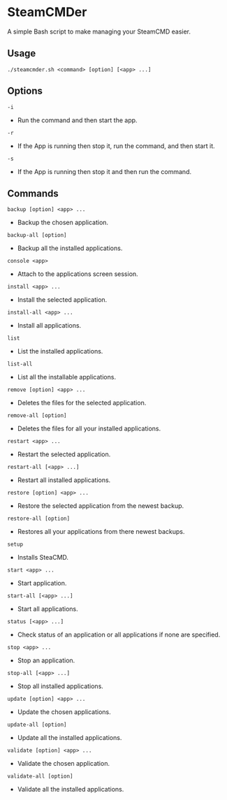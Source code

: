 # SteamCMDer

A simple Bash script to make managing your SteamCMD easier.

## Usage

`./steamcmder.sh <command> [option] [<app> ...]`

## Options

`-i`

- Run the command and then start the app.

`-r`

- If the App is running then stop it, run the command, and then start it.

`-s`

- If the App is running then stop it and then run the command.

## Commands

`backup [option] <app> ...`

- Backup the chosen application.

`backup-all [option]`

- Backup all the installed applications.

`console <app>`

- Attach to the applications screen session.

`install <app> ...`

- Install the selected application.

`install-all <app> ...`

- Install all applications.

`list`

- List the installed applications.

`list-all`

- List all the installable applications.

`remove [option] <app> ...`

- Deletes the files for the selected application.

`remove-all [option]`

- Deletes the files for all your installed applications.

`restart <app> ...`

- Restart the selected application.

`restart-all [<app> ...]`

- Restart all installed applications.

`restore [option] <app> ...`

- Restore the selected application from the newest backup.

`restore-all [option]`

- Restores all your applications from there newest backups.

`setup`

- Installs SteaCMD.

`start <app> ...`

- Start application.

`start-all [<app> ...]`

- Start all applications.

`status [<app> ...]`

- Check status of an application or all applications if none are specified.

`stop <app> ...`

- Stop an application.

`stop-all [<app> ...]`

- Stop all installed applications.

`update [option] <app> ...`

- Update the chosen applications.

`update-all [option]`

- Update all the installed applications.

`validate [option] <app> ...`

- Validate the chosen application.

`validate-all [option]`

- Validate all the installed applications.
